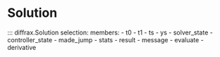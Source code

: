# Solution

::: diffrax.Solution
    selection:
        members:
            - t0
            - t1
            - ts
            - ys
            - solver_state
            - controller_state
            - made_jump
            - stats
            - result
            - message
            - evaluate
            - derivative
